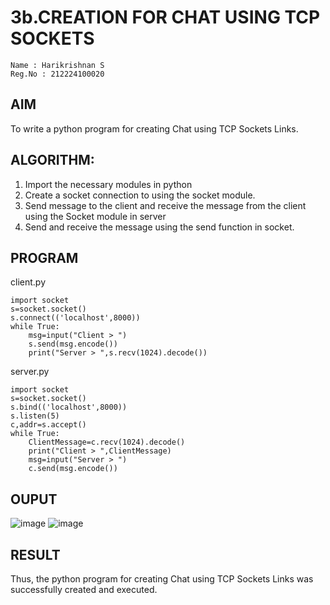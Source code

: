 # 3b.CREATION FOR CHAT USING TCP SOCKETS
```
Name : Harikrishnan S
Reg.No : 212224100020
```
## AIM
To write a python program for creating Chat using TCP Sockets Links.
## ALGORITHM:
1. Import the necessary modules in python
2. Create a socket connection to using the socket module.
3. Send message to the client and receive the message from the client using the Socket module in
 server
4. Send and receive the message using the send function in socket.
## PROGRAM

client.py
```
import socket
s=socket.socket()
s.connect(('localhost',8000))
while True:
    msg=input("Client > ")
    s.send(msg.encode())
    print("Server > ",s.recv(1024).decode())
```
server.py
```
import socket
s=socket.socket()
s.bind(('localhost',8000))
s.listen(5)
c,addr=s.accept()
while True:
    ClientMessage=c.recv(1024).decode()
    print("Client > ",ClientMessage)
    msg=input("Server > ")
    c.send(msg.encode())
```
## OUPUT
![image](https://github.com/user-attachments/assets/59bcca84-5f5e-4aa2-8dff-1328dab654b6)
![image](https://github.com/user-attachments/assets/68d5a433-fec3-46ab-b9ff-0928dc2db9c5)

## RESULT
Thus, the python program for creating Chat using TCP Sockets Links was successfully 
created and executed.
